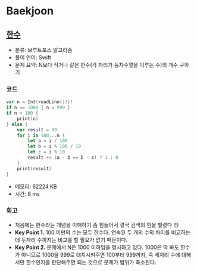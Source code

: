 # Baekjoon

## [한수](https://www.acmicpc.net/problem/1065)

* 분류: 브루트포스 알고리즘
* 풀이 언어: Swift
* 문제 요약: N보다 작거나 같은 한수(각 자리가 등차수열을 이루는 수)의 개수 구하기

### 코드

```swift
var n = Int(readLine()!)!
if n == 1000 { n = 999 }
if n < 100 {
    print(n)
} else {
    var result = 99
    for i in 100...n {
        let a = i / 100
        let b = i % 100 / 10
        let c = i % 10
        result += (a - b == b - c) ? 1 : 0
    }
    print(result)
}
```

* 메모리: 62224 KB
* 시간: 8 ms

### 회고

* 처음에는 한수라는 개념을 이해하기 좀 힘들어서 결국 검색의 힘을 빌렸다 😓
* **Key Point 1.** 100 미만의 수는 모두 한수다. 연속된 두 개의 수의 차이를 비교하는데 두자리 수까지는 비교를 할 필요가 없기 때문이다.
* **Key Point 2.** 문제에서 N은 1000 이하임을 명시하고 있다. 1000은 딱 봐도 한수가 아니므로 1000을 999로 대치시켜주면 100부터 999까지, 즉 세자리 수에 대해서만 한수인지를 판단해주면 되는 것으로 문제가 범위가 축소된다.